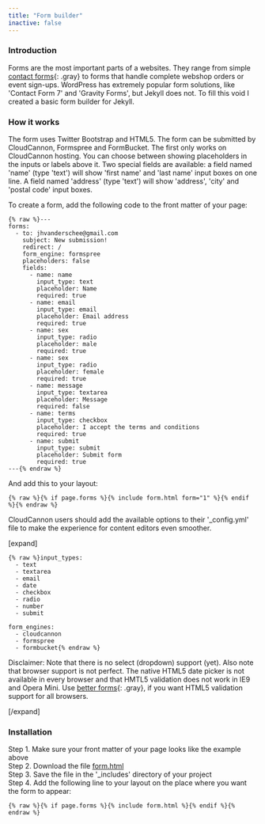```yaml
---
title: "Form builder"
inactive: false
---
```


### Introduction

Forms are the most important parts of a websites. They range from simple [contact forms](/contact){: .gray} to forms that handle complete webshop orders or event sign-ups. WordPress has extremely popular form solutions, like 'Contact Form 7' and 'Gravity Forms', but Jekyll does not. To fill this void I created a basic form builder for Jekyll.

### How it works

The form uses Twitter Bootstrap and HTML5. The form can be submitted by CloudCannon, Formspree and FormBucket. The first only works on CloudCannon hosting. You can choose between showing placeholders in the inputs or labels above it. Two special fields are available: a field named 'name' (type 'text') will show 'first name' and 'last name' input boxes on one line. A field named 'address' (type 'text') will show 'address', 'city' and 'postal code' input boxes.

To create a form, add the following code to the front matter of your page:

```
{% raw %}---
forms:
  - to: jhvanderschee@gmail.com
    subject: New submission!
    redirect: /
    form_engine: formspree
    placeholders: false
    fields: 
      - name: name
        input_type: text
        placeholder: Name
        required: true
      - name: email
        input_type: email
        placeholder: Email address
        required: true
      - name: sex
        input_type: radio
        placeholder: male
        required: true
      - name: sex
        input_type: radio
        placeholder: female
        required: true
      - name: message
        input_type: textarea
        placeholder: Message
        required: false
      - name: terms
        input_type: checkbox
        placeholder: I accept the terms and conditions
        required: true
      - name: submit
        input_type: submit
        placeholder: Submit form
        required: true
---{% endraw %}
```

And add this to your layout:

```
{% raw %}{% if page.forms %}{% include form.html form="1" %}{% endif %}{% endraw %}
```

CloudCannon users should add the available options to their '_config.yml' file to make the experience for content editors even smoother.

[expand]

```
{% raw %}input_types:
  - text
  - textarea
  - email
  - date
  - checkbox
  - radio
  - number
  - submit

form_engines:
  - cloudcannon
  - formspree
  - formbucket{% endraw %}
```

Disclaimer: Note that there is no select (dropdown) support (yet). Also note that browser support is not perfect. The native HTML5 date picker is not available in every browser and that HMTL5 validation does not work in IE9 and Opera Mini. Use [better forms](/without-plugin/better-forms){: .gray}, if you want HTML5 validation support for all browsers.

[/expand]

### Installation

Step 1. Make sure your front matter of your page looks like the example above<br>
Step 2. Download the file [form.html](https://raw.githubusercontent.com/jhvanderschee/jekyllcodex/gh-pages/_includes/form.html)<br>
Step 3. Save the file in the '_includes' directory of your project<br>
Step 4. Add the following line to your layout on the place where you want the form to appear:

```
{% raw %}{% if page.forms %}{% include form.html %}{% endif %}{% endraw %}
```